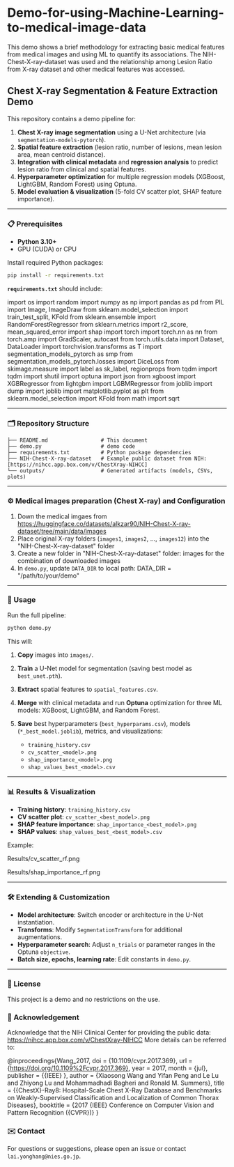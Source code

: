 # Demo-for-using-Machine-Learning-to-medical-image-data
This demo shows a brief methodology for extracting basic medical features from medical images and using ML to quantify its associations. The  NIH-Chest-X-ray-dataset was used and the relationship among Lesion Ratio from X-ray dataset and other medical features was accessed. 

## Chest X-ray Segmentation & Feature Extraction Demo

This repository contains a demo pipeline for:

1. **Chest X-ray image segmentation** using a U-Net architecture (via `segmentation-models-pytorch`).
2. **Spatial feature extraction** (lesion ratio, number of lesions, mean lesion area, mean centroid distance).
3. **Integration with clinical metadata** and **regression analysis** to predict lesion ratio from clinical and spatial features.
4. **Hyperparameter optimization** for multiple regression models (XGBoost, LightGBM, Random Forest) using Optuna.
5. **Model evaluation & visualization** (5-fold CV scatter plot, SHAP feature importance).

---

### 📋 Prerequisites

* **Python 3.10+**
* GPU (CUDA) or CPU

Install required Python packages:

```bash
pip install -r requirements.txt
```

**`requirements.txt`** should include:

import os
import random
import numpy as np
import pandas as pd
from PIL import Image, ImageDraw
from sklearn.model_selection import train_test_split, KFold
from sklearn.ensemble import RandomForestRegressor
from sklearn.metrics import r2_score, mean_squared_error
import shap
import torch
import torch.nn as nn
from torch.amp import GradScaler, autocast
from torch.utils.data import Dataset, DataLoader
import torchvision.transforms as T
import segmentation_models_pytorch as smp
from segmentation_models_pytorch.losses import DiceLoss
from skimage.measure import label as sk_label, regionprops
from tqdm import tqdm
import shutil
import optuna
import json
from xgboost import XGBRegressor
from lightgbm import LGBMRegressor
from joblib import dump
import joblib
import matplotlib.pyplot as plt
from sklearn.model_selection import KFold
from math import sqrt

---

### 🗂 Repository Structure

```
├── README.md                 # This document
├── demo.py                   # demo code
├── requirements.txt          # Python package dependencies
├── NIH-Chest-X-ray-dataset   # Example public dataset from NIH: [https://nihcc.app.box.com/v/ChestXray-NIHCC]
└── outputs/                  # Generated artifacts (models, CSVs, plots)
```

---

### ⚙️ Medical images preparation (Chest X-ray) and Configuration

1. Down the medical imgaes from https://huggingface.co/datasets/alkzar90/NIH-Chest-X-ray-dataset/tree/main/data/images
2. Place original X-ray folders (`images1`, `images2`, ..., `images12`) into the "NIH-Chest-X-ray-dataset" folder
3. Create a new folder in "NIH-Chest-X-ray-dataset" folder: images for the combination of downloaded images
4. In `demo.py`, update `DATA_DIR` to local path:
       DATA_DIR = "/path/to/your/demo"

---

### 🚀 Usage

Run the full pipeline:

```bash
python demo.py
```

This will:

1. **Copy** images into `images/`.
2. **Train** a U-Net model for segmentation (saving best model as `best_unet.pth`).
3. **Extract** spatial features to `spatial_features.csv`.
4. **Merge** with clinical metadata and run **Optuna** optimization for three ML models: XGBoost, LightGBM, and Random Forest.
5. **Save** best hyperparameters (`best_hyperparams.csv`), models (`*_best_model.joblib`), metrics, and visualizations:

   * `training_history.csv`
   * `cv_scatter_<model>.png`
   * `shap_importance_<model>.png`
   * `shap_values_best_<model>.csv`

---

### 📊 Results & Visualization

* **Training history**: `training_history.csv`
* **CV scatter plot**: `cv_scatter_<best_model>.png`
* **SHAP feature importance**: `shap_importance_<best_model>.png`
* **SHAP values**: `shap_values_best_<best_model>.csv`

Example:

Results/cv_scatter_rf.png

Results/shap_importance_rf.png

---

### 🛠️ Extending & Customization

* **Model architecture**: Switch encoder or architecture in the U-Net instantiation.
* **Transforms**: Modify `SegmentationTransform` for additional augmentations.
* **Hyperparameter search**: Adjust `n_trials` or parameter ranges in the Optuna `objective`.
* **Batch size, epochs, learning rate**: Edit constants in `demo.py`.

---

### 📜 License

This project is a demo and no restrictions on the use. 

### 📜 Acknowledgement

Acknowledge that the NIH Clinical Center for providing the public data: https://nihcc.app.box.com/v/ChestXray-NIHCC
More details can be referred to: 
 
 @inproceedings{Wang_2017,
    doi = {10.1109/cvpr.2017.369},
    url = {https://doi.org/10.1109%2Fcvpr.2017.369},
    year = 2017,
    month = {jul},
    publisher = {{IEEE}
},
    author = {Xiaosong Wang and Yifan Peng and Le Lu and Zhiyong Lu and Mohammadhadi Bagheri and Ronald M. Summers},
    title = {{ChestX}-Ray8: Hospital-Scale Chest X-Ray Database and Benchmarks on Weakly-Supervised Classification and Localization of Common Thorax Diseases},
    booktitle = {2017 {IEEE} Conference on Computer Vision and Pattern Recognition ({CVPR})}
}


### ✉️ Contact

For questions or suggestions, please open an issue or contact `lai.yonghang@nies.go.jp`.

